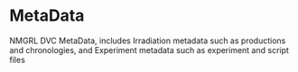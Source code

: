 # MetaData
NMGRL DVC MetaData, includes Irradiation metadata such as productions and chronologies, and Experiment metadata such as experiment and script files
